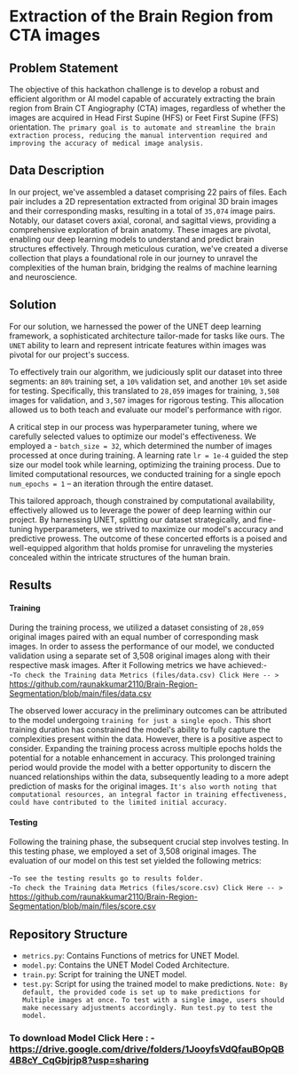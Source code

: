 # Extraction of the Brain Region from CTA images 
## Problem Statement
The objective of this hackathon challenge is to develop a robust and efficient algorithm or AI model capable of accurately extracting the brain region from Brain CT Angiography (CTA) images, regardless of whether the images are acquired in Head First Supine (HFS) or Feet First Supine (FFS) orientation. `The primary goal is to automate and streamline the brain extraction process, reducing the manual intervention required and improving the accuracy of medical image analysis.`

## Data Description
In our project, we've assembled a dataset comprising 22 pairs of files. Each pair includes a 2D representation extracted from original 3D brain images and their corresponding masks, resulting in a total of `35,074` image pairs. Notably, our dataset covers axial, coronal, and sagittal views, providing a comprehensive exploration of brain anatomy. These images are pivotal, enabling our deep learning models to understand and predict brain structures effectively. Through meticulous curation, we've created a diverse collection that plays a foundational role in our journey to unravel the complexities of the human brain, bridging the realms of machine learning and neuroscience.

## Solution
For our solution, we harnessed the power of the UNET deep learning framework, a sophisticated architecture tailor-made for tasks like ours. The `UNET` ability to learn and represent intricate features within images was pivotal for our project's success.

To effectively train our algorithm, we judiciously split our dataset into three segments: an `80%` training set, a `10%` validation set, and another `10%` set aside for testing. Specifically, this translated to `28,059` images for training, `3,508` images for validation, and `3,507` images for rigorous testing. This allocation allowed us to both teach and evaluate our model's performance with rigor.

A critical step in our process was hyperparameter tuning, where we carefully selected values to optimize our model's effectiveness. We employed a - `batch_size = 32`, which determined the number of images processed at once during training. A learning rate `lr = 1e-4` guided the step size our model took while learning, optimizing the training process. Due to limited computational resources, we conducted training for a single epoch `num_epochs = 1` – an iteration through the entire dataset.

This tailored approach, though constrained by computational availability, effectively allowed us to leverage the power of deep learning within our project. By harnessing UNET, splitting our dataset strategically, and fine-tuning hyperparameters, we strived to maximize our model's accuracy and predictive prowess. The outcome of these concerted efforts is a poised and well-equipped algorithm that holds promise for unraveling the mysteries concealed within the intricate structures of the human brain.

## Results
#### Training
During the training process, we utilized a dataset consisting of `28,059` original images paired with an equal number of corresponding mask images. In order to assess the performance of our model, we conducted validation using a separate set of 3,508 original images along with their respective mask images. After it Following metrics we have achieved:-
<br>
-`To check the Training data Metrics (files/data.csv) Click Here -- >` https://github.com/raunakkumar2110/Brain-Region-Segmentation/blob/main/files/data.csv

The observed lower accuracy in the preliminary outcomes can be attributed to the model undergoing `training for just a single epoch.` This short training duration has constrained the model's ability to fully capture the complexities present within the data. However, there is a positive aspect to consider. Expanding the training process across multiple epochs holds the potential for a notable enhancement in accuracy. This prolonged training period would provide the model with a better opportunity to discern the nuanced relationships within the data, subsequently leading to a more adept prediction of masks for the original images. `It's also worth noting that computational resources, an integral factor in training effectiveness, could have contributed to the limited initial accuracy.`

#### Testing
Following the training phase, the subsequent crucial step involves testing. In this testing phase, we employed a set of 3,508 original images. The evaluation of our model on this test set yielded the following metrics:

-`To see the testing results go to results folder.`
<br>
-`To check the Training data Metrics (files/score.csv) Click Here -- >` https://github.com/raunakkumar2110/Brain-Region-Segmentation/blob/main/files/score.csv

## Repository Structure 

- `metrics.py`: Contains Functions of metrics for UNET Model.
- `model.py`: Contains the UNET Model Coded Architecture.
- `train.py`: Script for training the UNET model.
- `test.py`: Script for using the trained model to make predictions.
`Note: By default, the provided code is set up to make predictions for Multiple images at once. To test with a single image, users should make necessary adjustments accordingly. Run test.py to test the model.`

### To download Model Click Here : - https://drive.google.com/drive/folders/1JooyfsVdQfauBOpQB4B8cY_CqGbjrjp8?usp=sharing

